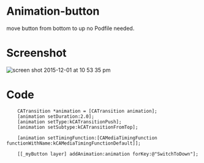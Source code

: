 # Animation-button
move button from bottom to up no Podfile needed. 

# Screenshot

![screen shot 2015-12-01 at 10 53 35 pm](https://cloud.githubusercontent.com/assets/12906173/11508364/6be5880a-987e-11e5-9445-393095e1670c.png)


# Code

```
    CATransition *animation = [CATransition animation];
    [animation setDuration:2.0];
    [animation setType:kCATransitionPush];
    [animation setSubtype:kCATransitionFromTop];
    
    [animation setTimingFunction:[CAMediaTimingFunction functionWithName:kCAMediaTimingFunctionDefault]];
    
    [[_myButton layer] addAnimation:animation forKey:@"SwitchToDown"];
    
```
    
